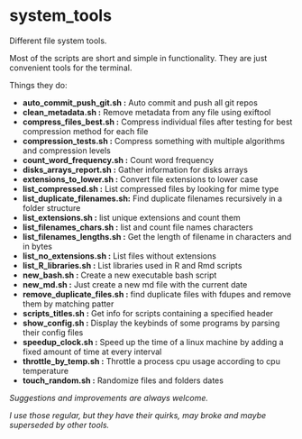 
# system_tools

Different file system tools.

Most of the scripts are short and simple in functionality.
They are just convenient tools for the terminal.

Things they do:



- **auto_commit_push_git.sh    :**    Auto commit and push all git repos
- **clean_metadata.sh          :**    Remove metadata from any file using exiftool
- **compress_files_best.sh     :**    Compress individual files after testing for best compression method for each file
- **compression_tests.sh       :**    Compress something with multiple algorithms and compression levels
- **count_word_frequency.sh    :**    Count word frequency
- **disks_arrays_report.sh     :**    Gather information for disks arrays
- **extensions_to_lower.sh     :**    Convert file extensions to lower case
- **list_compressed.sh         :**    List compressed files by looking for mime type
- **list_duplicate_filenames.sh:**    Find duplicate filenames recursively in a folder structure
- **list_extensions.sh         :**    list unique extensions and count them
- **list_filenames_chars.sh    :**    list and count file names characters 
- **list_filenames_lengths.sh  :**    Get the length of filename in characters and in bytes
- **list_no_extensions.sh      :**    List files without extensions
- **list_R_libraries.sh        :**    List libraries used in R and Rmd scripts
- **new_bash.sh                :**    Create a new executable bash script
- **new_md.sh                  :**    Just create a new md file with the current date
- **remove_duplicate_files.sh  :**    find duplicate files with fdupes and remove them by matching patter
- **scripts_titles.sh          :**    Get info for scripts containing a specified header
- **show_config.sh             :**    Display the keybinds of some programs by parsing their config files
- **speedup_clock.sh           :**    Speed up the time of a linux machine by adding a fixed amount of time at every interval
- **throttle_by_temp.sh        :**    Throttle a process cpu usage according to cpu temperature
- **touch_random.sh            :**    Randomize files and folders dates


*Suggestions and improvements are always welcome.*

*I use those regular, but they have their quirks, may broke and maybe superseded by other tools.*
